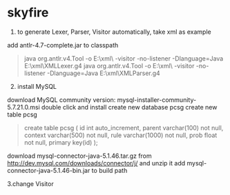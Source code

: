 # skyfire

1. to generate Lexer, Parser, Visitor automatically, take xml as example

add antlr-4.7-complete.jar to classpath
>java org.antlr.v4.Tool -o E:\xml\ -visitor -no-listener -Dlanguage=Java E:\xml\XMLLexer.g4
>java org.antlr.v4.Tool -o E:\xml\ -visitor -no-listener -Dlanguage=Java E:\xml\XMLParser.g4

2. install MySQL

download MySQL community version: mysql-installer-community-5.7.21.0.msi
double click and install
create new database pcsg
create new table pcsg

>create table pcsg (
id int auto_increment,
parent varchar(100) not null,
context varchar(500) not null,
rule varchar(1000) not null,
prob float not null,
primary key(id)
);

download mysql-connector-java-5.1.46.tar.gz from http://dev.mysql.com/downloads/connector/j/ and unzip it
add mysql-connector-java-5.1.46-bin.jar to build path

3.change Visitor

 